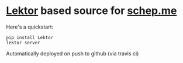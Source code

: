 # [Lektor](https://www.getlektor.com/) based source for [schep.me](http://schep.me)

Here's a quickstart:
```
pip install Lektor
lektor server
```

Automatically deployed on push to github (via travis ci)
